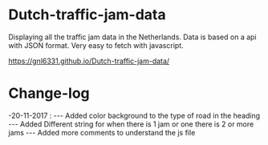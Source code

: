 # Dutch-traffic-jam-data
Displaying all the traffic jam data in the Netherlands.
Data is based on a api with JSON format. Very easy to fetch with javascript.

https://gnl6331.github.io/Dutch-traffic-jam-data/

# Change-log
-20-11-2017 : 
--- Added color background to the type of road in the heading
--- Added Different string for when there is 1 jam or one there is 2 or more jams
--- Added more comments to understand the js file
